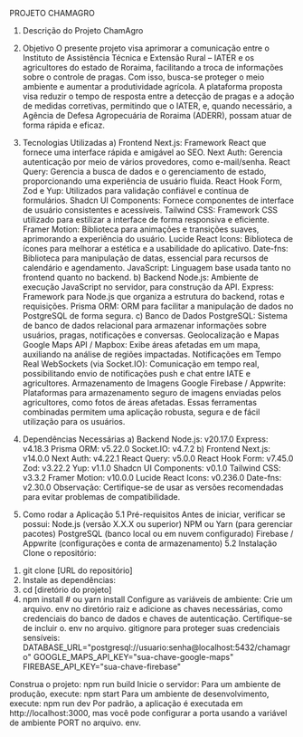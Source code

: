 PROJETO CHAMAGRO
1. Descrição do Projeto
ChamAgro
2. Objetivo
O presente projeto visa aprimorar a comunicação entre o Instituto de Assistência Técnica
e Extensão Rural – IATER e os agricultores do estado de Roraima, facilitando a troca de
informações sobre o controle de pragas. Com isso, busca-se proteger o meio ambiente e
aumentar a produtividade agrícola. A plataforma proposta visa reduzir o tempo de
resposta entre a detecção de pragas e a adoção de medidas corretivas, permitindo que o
IATER, e, quando necessário, a Agência de Defesa Agropecuária de Roraima (ADERR),
possam atuar de forma rápida e eficaz.
2. Tecnologias Utilizadas
a) Frontend
Next.js: Framework React que fornece uma interface rápida e amigável ao SEO.
Next Auth: Gerencia autenticação por meio de vários provedores, como e-mail/senha.
React Query: Gerencia a busca de dados e o gerenciamento de estado, proporcionando
uma experiência de usuário fluida.
React Hook Form, Zod e Yup: Utilizados para validação confiável e contínua de
formulários.
Shadcn UI Components: Fornece componentes de interface de usuário consistentes e
acessíveis.
Tailwind CSS: Framework CSS utilizado para estilizar a interface de forma responsiva
e eficiente.
Framer Motion: Biblioteca para animações e transições suaves, aprimorando a
experiência do usuário.
Lucide React Icons: Biblioteca de ícones para melhorar a estética e a usabilidade do
aplicativo.
Date-fns: Biblioteca para manipulação de datas, essencial para recursos de calendário
e agendamento.
JavaScript: Linguagem base usada tanto no frontend quanto no backend.
b) Backend
Node.js: Ambiente de execução JavaScript no servidor, para construção da API.
Express: Framework para Node.js que organiza a estrutura do backend, rotas e
requisições.
Prisma ORM: ORM para facilitar a manipulação de dados no PostgreSQL de forma
segura.
c) Banco de Dados
PostgreSQL: Sistema de banco de dados relacional para armazenar informações sobre
usuários, pragas, notificações e conversas.
Geolocalização e Mapas
Google Maps API / Mapbox: Exibe áreas afetadas em um mapa, auxiliando na análise
de regiões impactadas.
Notificações em Tempo Real
WebSockets (via Socket.IO): Comunicação em tempo real, possibilitando envio de
notificações push e chat entre IATE e agricultores.
Armazenamento de Imagens
Google Firebase / Appwrite: Plataformas para armazenamento seguro de imagens
enviadas pelos agricultores, como fotos de áreas afetadas.
Essas ferramentas combinadas permitem uma aplicação robusta, segura e de fácil
utilização para os usuários.
3. Dependências Necessárias
a) Backend
Node.js: v20.17.0
Express: v4.18.3
Prisma ORM: v5.22.0
Socket.IO: v4.7.2
b) Frontend
Next.js: v14.0.0
Next Auth: v4.22.1
React Query: v5.0.0
React Hook Form: v7.45.0
Zod: v3.22.2
Yup: v1.1.0
Shadcn UI Components: v0.1.0
Tailwind CSS: v3.3.2
Framer Motion: v10.0.0
Lucide React Icons: v0.236.0
Date-fns: v2.30.0
Observação: Certifique-se de usar as versões recomendadas para evitar problemas de
compatibilidade.


5. Como rodar a Aplicação
   5.1 Pré-requisitos
Antes de iniciar, verificar se possui:
Node.js (versão X.X.X ou superior)
NPM ou Yarn (para gerenciar pacotes)
PostgreSQL (banco local ou em nuvem configurado)
Firebase / Appwrite (configurações e conta de armazenamento)
5.2 Instalação
Clone o repositório:
1) git clone [URL do repositório]
2) Instale as dependências:
3) cd [diretório do projeto]
4) npm install # ou yarn install
Configure as variáveis de ambiente: Crie um arquivo. env no diretório raiz e adicione as
chaves necessárias, como credenciais do banco de dados e chaves de autenticação.
Certifique-se de incluir o. env no arquivo. gitignore para proteger suas credenciais
sensíveis:
DATABASE_URL="postgresql://usuario:senha@localhost:5432/chamagro"
GOOGLE_MAPS_API_KEY="sua-chave-google-maps"
FIREBASE_API_KEY="sua-chave-firebase"

Construa o projeto:
npm run build
Inicie o servidor: Para um ambiente de produção, execute:
npm start
Para um ambiente de desenvolvimento, execute:
npm run dev
Por padrão, a aplicação é executada em http://localhost:3000, mas você pode configurar
a porta usando a variável de ambiente PORT no arquivo. env.

